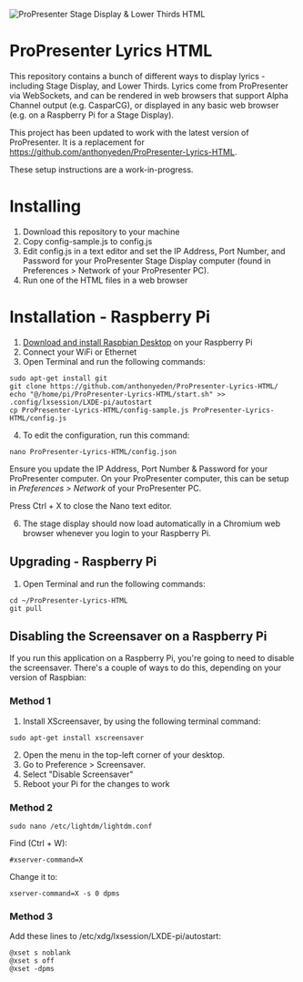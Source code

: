 ![ProPresenter Stage Display & Lower Thirds HTML](https://mediarealm.com.au/wp-content/uploads/2020/01/ProPresenter-Stage-Display-HTML.png)

# ProPresenter Lyrics HTML

This repository contains a bunch of different ways to display lyrics - including Stage Display, and Lower Thirds. Lyrics come from ProPresenter via WebSockets, and can be rendered in web browsers that support Alpha Channel output (e.g. CasparCG), or displayed in any basic web browser (e.g. on a Raspberry Pi for a Stage Display).

This project has been updated to work with the latest version of ProPresenter. It is a replacement for https://github.com/anthonyeden/ProPresenter-Lyrics-HTML.

These setup instructions are a work-in-progress.

# Installing

1. Download this repository to your machine
2. Copy config-sample.js to config.js
3. Edit config.js in a text editor and set the IP Address, Port Number, and Password for your ProPresenter Stage Display computer (found in Preferences > Network of your ProPresenter PC).
3. Run one of the HTML files in a web browser

# Installation - Raspberry Pi

1. [Download and install Raspbian Desktop](https://www.raspberrypi.org/downloads/raspbian/) on your Raspberry Pi
2. Connect your WiFi or Ethernet
3. Open Terminal and run the following commands:

```
sudo apt-get install git
git clone https://github.com/anthonyeden/ProPresenter-Lyrics-HTML/
echo "@/home/pi/ProPresenter-Lyrics-HTML/start.sh" >> .config/lxsession/LXDE-pi/autostart
cp ProPresenter-Lyrics-HTML/config-sample.js ProPresenter-Lyrics-HTML/config.js
``` 

4. To edit the configuration, run this command:

```
nano ProPresenter-Lyrics-HTML/config.json
```

  Ensure you update the IP Address, Port Number & Password for your ProPresenter computer. On your ProPresenter computer, this can be setup in _Preferences > Network_ of your ProPresenter PC.
  
  Press Ctrl + X to close the Nano text editor.
  
6. The stage display should now load automatically in a Chromium web browser whenever you login to your Raspberry Pi.

## Upgrading - Raspberry Pi

1. Open Terminal and run the following commands:

```
cd ~/ProPresenter-Lyrics-HTML
git pull
```

## Disabling the Screensaver on a Raspberry Pi

If you run this application on a Raspberry Pi, you're going to need to disable the screensaver. There's a couple of ways to do this, depending on your version of Raspbian:

### Method 1

1. Install XScreensaver, by using the following terminal command:

```
sudo apt-get install xscreensaver
```

2. Open the menu in the top-left corner of your desktop.
3. Go to Preference > Screensaver.
4. Select "Disable Screensaver"
5. Reboot your Pi for the changes to work


### Method 2

```
sudo nano /etc/lightdm/lightdm.conf
```

Find (Ctrl + W):

```
#xserver-command=X
```

Change it to:

```
xserver-command=X -s 0 dpms
```

### Method 3

Add these lines to /etc/xdg/lxsession/LXDE-pi/autostart:

```
@xset s noblank 
@xset s off 
@xset -dpms
```